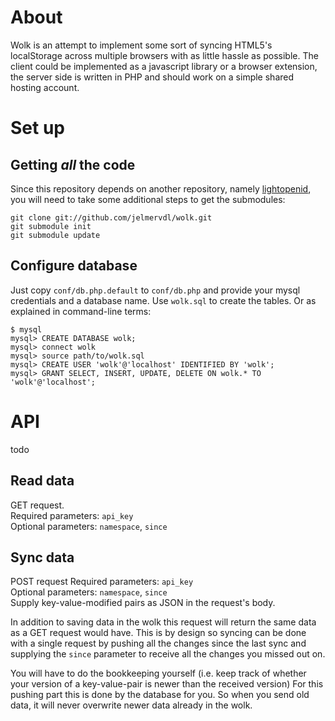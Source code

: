 About
=====
Wolk is an attempt to implement some sort of syncing HTML5's localStorage across
multiple browsers with as little hassle as possible. The client could be
implemented as a javascript library or a browser extension, the server side is
written in PHP and should work on a simple shared hosting account.

Set up
======

Getting *all* the code
----------------------
Since this repository depends on another repository, namely [lightopenid](http://gitorious.org/lightopenid/), you will need to take some additional steps to get the submodules:

	git clone git://github.com/jelmervdl/wolk.git
	git submodule init
	git submodule update

Configure database
------------------
Just copy `conf/db.php.default` to `conf/db.php` and provide your mysql credentials and a database name. Use `wolk.sql` to create the tables. Or as explained in command-line terms:

	$ mysql
	mysql> CREATE DATABASE wolk;
	mysql> connect wolk
	mysql> source path/to/wolk.sql
	mysql> CREATE USER 'wolk'@'localhost' IDENTIFIED BY 'wolk';
	mysql> GRANT SELECT, INSERT, UPDATE, DELETE ON wolk.* TO 'wolk'@'localhost';	

API
===
todo

Read data
---------
GET request.  
Required parameters: `api_key`  
Optional parameters: `namespace`, `since`

Sync data
---------
POST request
Required parameters: `api_key`  
Optional parameters: `namespace`, `since`  
Supply key-value-modified pairs as JSON in the request's body.

In addition to saving data in the wolk this request will return the same data as a GET request would have. This is by design so syncing can be done with a single request by pushing all the changes since the last sync and supplying the `since` parameter to receive all the changes you missed out on.

You will have to do the bookkeeping yourself (i.e. keep track of whether your version of a key-value-pair is newer than the received version) For this pushing part this is done by the database for you. So when you send old data, it will never overwrite newer data already in the wolk.